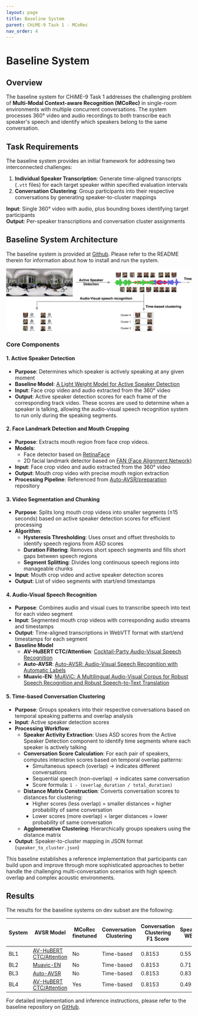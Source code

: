 ```yaml
---
layout: page
title: Baseline System
parent: CHiME-9 Task 1 - MCoRec
nav_order: 4
---
```


# Baseline System

## Overview

The baseline system for CHiME-9 Task 1 addresses the challenging problem of **Multi-Modal Context-aware Recognition (MCoRec)** in single-room environments with multiple concurrent conversations. The system processes 360° video and audio recordings to both transcribe each speaker's speech and identify which speakers belong to the same conversation.

## Task Requirements

The baseline system provides an initial framework for addressing two interconnected challenges:

1. **Individual Speaker Transcription**: Generate time-aligned transcripts (`.vtt` files) for each target speaker within specified evaluation intervals
2. **Conversation Clustering**: Group participants into their respective conversations by generating speaker-to-cluster mappings

**Input**: Single 360° video with audio, plus bounding boxes identifying target participants  
**Output**: Per-speaker transcriptions and conversation cluster assignments

## Baseline System Architecture

The baseline system is provided at [Github](https://github.com/MCoRec/mcorec_baseline). Please refer to the README therein for information about how to install and run the system.

![](images/mcorec-baseline.png)

### Core Components

#### 1. Active Speaker Detection
- **Purpose**: Determines which speaker is actively speaking at any given moment
- **Baseline Model**: [A Light Weight Model for Active Speaker Detection](https://github.com/Junhua-Liao/Light-ASD)
- **Input**: Face crop video and audio extracted from the 360° video
- **Output**: Active speaker detection scores for each frame of the corresponding track video. These scores are used to determine when a speaker is talking, allowing the audio-visual speech recognition system to run only during the speaking segments.

#### 2. Face Landmark Detection and Mouth Cropping
- **Purpose**: Extracts mouth region from face crop videos.
- **Models**: 
  - Face detector based on [RetinaFace](https://arxiv.org/pdf/1905.00641)
  - 2D facial landmark detector based on [FAN (Face Alignment Network)](https://openaccess.thecvf.com/content_ICCV_2017/papers/Bulat_How_Far_Are_ICCV_2017_paper.pdf)
- **Input**: Face crop video and audio extracted from the 360° video
- **Output**: Mouth crop video with precise mouth region extraction
- **Processing Pipeline**: Referenced from [Auto-AVSR/preparation](https://github.com/mpc001/auto_avsr/tree/main/preparation) repository

#### 3. Video Segmentation and Chunking
- **Purpose**: Splits long mouth crop videos into smaller segments (≤15 seconds) based on active speaker detection scores for efficient processing
- **Algorithm**: 
  - **Hysteresis Thresholding**: Uses onset and offset thresholds to identify speech regions from ASD scores
  - **Duration Filtering**: Removes short speech segments and fills short gaps between speech regions
  - **Segment Splitting**: Divides long continuous speech regions into manageable chunks
- **Input**: Mouth crop video and active speaker detection scores
- **Output**: List of video segments with start/end timestamps

#### 4. Audio-Visual Speech Recognition
- **Purpose**: Combines audio and visual cues to transcribe speech into text for each video segment
- **Input**: Segmented mouth crop videos with corresponding audio streams and timestamps
- **Output**: Time-aligned transcriptions in WebVTT format with start/end timestamps for each segment
- **Baseline Model** 
  - **AV-HuBERT CTC/Attention**: [Cocktail-Party Audio-Visual Speech Recognition](https://arxiv.org/abs/2506.02178)
  - **Auto-AVSR**: [Auto-AVSR: Audio-Visual Speech Recognition with Automatic Labels](https://arxiv.org/abs/2303.14307)
  - **Muavic-EN**: [MuAViC: A Multilingual Audio-Visual Corpus for Robust Speech Recognition and Robust Speech-to-Text Translation](https://arxiv.org/abs/2303.00628)


#### 5. Time-based Conversation Clustering
- **Purpose**: Groups speakers into their respective conversations based on temporal speaking patterns and overlap analysis
- **Input**: Active speaker detection scores
- **Processing Workflow**:
  - **Speaker Activity Extraction**: Uses ASD scores from the Active Speaker Detection component to identify time segments where each speaker is actively talking
  - **Conversation Score Calculation**: For each pair of speakers, computes interaction scores based on temporal overlap patterns:
    - Simultaneous speech (overlap) → indicates different conversations
    - Sequential speech (non-overlap) → indicates same conversation
    - Score formula: `1 - (overlap_duration / total_duration)`
  - **Distance Matrix Construction**: Converts conversation scores to distances for clustering:
    - Higher scores (less overlap) = smaller distances = higher probability of same conversation
    - Lower scores (more overlap) = larger distances = lower probability of same conversation
  - **Agglomerative Clustering**: Hierarchically groups speakers using the distance matrix
- **Output**: Speaker-to-cluster mapping in JSON format (`speaker_to_cluster.json`)

This baseline establishes a reference implementation that participants can build upon and improve through more sophisticated approaches to better handle the challenging multi-conversation scenarios with high speech overlap and complex acoustic environments.

## Results

The results for the baseline systems on dev subset are the following:

| System | AVSR Model | MCoRec finetuned | Conversation Clustering | Conversation Clustering F1 Score | Speaker WER | Joint ASR-Clustering Error Rate |
|--------|------------|------------------|------------------------|-----------------------------------|-------------|----------------------------------|
| BL1 | [AV-HuBERT CTC/Attention](https://arxiv.org/abs/2506.02178) | No | Time-based | 0.8153 | 0.5536 | 0.3821 |
| BL2 | [Muavic-EN](https://arxiv.org/abs/2303.00628) | No | Time-based | 0.8153 | 0.7180 | 0.4643 |
| BL3 | [Auto-AVSR](https://arxiv.org/abs/2303.14307) | No | Time-based | 0.8153 | 0.8315 | 0.5211 |
| BL4 | [AV-HuBERT CTC/Attention](https://arxiv.org/abs/2506.02178) | Yes | Time-based | 0.8153 | 0.4990 | 0.3548 |

For detailed implementation and inference instructions, please refer to the baseline repository on [GitHub](https://github.com/MCoRec/mcorec_baseline).